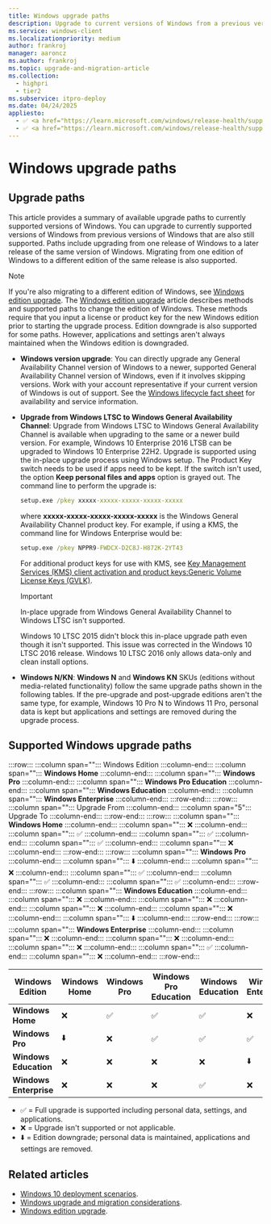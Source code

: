 ```yaml
---
title: Windows upgrade paths
description: Upgrade to current versions of Windows from a previous version of Windows
ms.service: windows-client
ms.localizationpriority: medium
author: frankroj
manager: aaroncz
ms.author: frankroj
ms.topic: upgrade-and-migration-article
ms.collection:
  - highpri
  - tier2
ms.subservice: itpro-deploy
ms.date: 04/24/2025
appliesto:
  - ✅ <a href="https://learn.microsoft.com/windows/release-health/supported-versions-windows-client" target="_blank">Windows 10</a>
  - ✅ <a href="https://learn.microsoft.com/windows/release-health/supported-versions-windows-client" target="_blank">Windows 11</a>
---
```


# Windows upgrade paths

## Upgrade paths

This article provides a summary of available upgrade paths to currently supported versions of Windows. You can upgrade to currently supported versions of Windows from previous versions of Windows that are also still supported. Paths include upgrading from one release of Windows to a later release of the same version of Windows. Migrating from one edition of Windows to a different edition of the same release is also supported.

> [!NOTE]
>
> If you're also migrating to a different edition of Windows, see [Windows edition upgrade](windows-edition-upgrades.md). The [Windows edition upgrade](windows-edition-upgrades.md) article describes methods and supported paths to change the edition of Windows. These methods require that you input a license or product key for the new Windows edition prior to starting the upgrade process. Edition downgrade is also supported for some paths. However, applications and settings aren't always maintained when the Windows edition is downgraded.

- **Windows version upgrade**: You can directly upgrade any General Availability Channel version of Windows to a newer, supported General Availability Channel version of Windows, even if it involves skipping versions. Work with your account representative if your current version of Windows is out of support. See the [Windows lifecycle fact sheet](/lifecycle/faq/windows) for availability and service information.

- **Upgrade from Windows LTSC to Windows General Availability Channel**: Upgrade from Windows LTSC to Windows General Availability Channel is available when upgrading to the same or a newer build version. For example, Windows 10 Enterprise 2016 LTSB can be upgraded to Windows 10 Enterprise 22H2. Upgrade is supported using the in-place upgrade process using Windows setup. The Product Key switch needs to be used if apps need to be kept. If the switch isn't used, the option **Keep personal files and apps** option is grayed out. The command line to perform the upgrade is:

  ```cmd
  setup.exe /pkey xxxxx-xxxxx-xxxxx-xxxxx-xxxxx
  ```

  where **xxxxx-xxxxx-xxxxx-xxxxx-xxxxx** is the Windows General Availability Channel product key. For example, if using a KMS, the command line for Windows Enterprise would be:

  ```cmd
  setup.exe /pkey NPPR9-FWDCX-D2C8J-H872K-2YT43
  ```

  For additional product keys for use with KMS, see [Key Management Services (KMS) client activation and product keys:Generic Volume License Keys (GVLK)](/windows-server/get-started/kms-client-activation-keys#generic-volume-license-keys-gvlk).

  > [!IMPORTANT]
  > In-place upgrade from Windows General Availability Channel to Windows LTSC isn't supported.
  >
  >
  > Windows 10 LTSC 2015 didn't block this in-place upgrade path even though it isn't supported. This issue was corrected in the Windows 10 LTSC 2016 release. Windows 10 LTSC 2016 only allows data-only and clean install options.

- **Windows N/KN**: **Windows N** and **Windows KN** SKUs (editions without media-related functionality) follow the same upgrade paths shown in the following tables. If the pre-upgrade and post-upgrade editions aren't the same type, for example, Windows 10 Pro N to Windows 11 Pro, personal data is kept but applications and settings are removed during the upgrade process.

## Supported Windows upgrade paths

:::row:::
   :::column span="":::
      Windows Edition
   :::column-end:::
   :::column span="":::
      **Windows Home**
   :::column-end:::
   :::column span="":::
      **Windows Pro**
   :::column-end:::
   :::column span="":::
      **Windows Pro Education**
   :::column-end:::
   :::column span="":::
      **Windows Education**
   :::column-end:::
   :::column span="":::
      **Windows Enterprise**
   :::column-end:::
:::row-end:::
:::row:::
   :::column span="":::
      Upgrade From
   :::column-end:::
   :::column span="5":::
      Upgrade To
   :::column-end:::
:::row-end:::
:::row:::
   :::column span="":::
      **Windows Home**
   :::column-end:::
   :::column span="":::
      ❌
   :::column-end:::
   :::column span="":::
      ✅
   :::column-end:::
   :::column span="":::
      ✅
   :::column-end:::
   :::column span="":::
      ✅
   :::column-end:::
   :::column span="":::
      ❌
   :::column-end:::
:::row-end:::
:::row:::
   :::column span="":::
      **Windows Pro**
   :::column-end:::
   :::column span="":::
      ⬇️
   :::column-end:::
   :::column span="":::
      ❌
   :::column-end:::
   :::column span="":::
      ✅
   :::column-end:::
   :::column span="":::
      ✅
   :::column-end:::
   :::column span="":::
      ✅
   :::column-end:::
:::row-end:::
:::row:::
   :::column span="":::
      **Windows Education**
   :::column-end:::
   :::column span="":::
      ❌
   :::column-end:::
   :::column span="":::
      ❌
   :::column-end:::
   :::column span="":::
      ❌
   :::column-end:::
   :::column span="":::
      ❌
   :::column-end:::
   :::column span="":::
      ⬇️
   :::column-end:::
:::row-end:::
:::row:::
   :::column span="":::
      **Windows Enterprise**
   :::column-end:::
   :::column span="":::
      ❌
   :::column-end:::
   :::column span="":::
      ❌
   :::column-end:::
   :::column span="":::
      ❌
   :::column-end:::
   :::column span="":::
      ✅
   :::column-end:::
   :::column span="":::
      ❌
   :::column-end:::
:::row-end:::

| Windows Edition | **Windows Home** | **Windows Pro** | **Windows Pro Education** | **Windows Education** | **Windows Enterprise** |
|---|---|---|---|---|---|
| **Windows Home**  | ❌ | ✅  | ✅  | ✅  | ❌ |
| **Windows Pro**   | ⬇️ | ❌ | ✅   | ✅  | ✅  |
| **Windows Education**  | ❌ | ❌ | ❌ | ❌ | ⬇️  |
| **Windows Enterprise**  | ❌ | ❌ | ❌ | ✅ | ❌ |

- ✅ = Full upgrade is supported including personal data, settings, and applications.
- ❌ = Upgrade isn't supported or not applicable.
- ⬇️ = Edition downgrade; personal data is maintained, applications and settings are removed.

## Related articles

- [Windows 10 deployment scenarios](../windows-deployment-scenarios.md).
- [Windows upgrade and migration considerations](windows-upgrade-and-migration-considerations.md).
- [Windows edition upgrade](windows-edition-upgrades.md).
